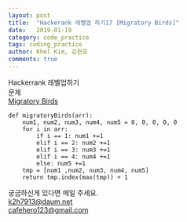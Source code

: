 ```yaml
---
layout: post
title:  "Hackerank 레벨업 하기17 [Migratory Birds]"
date:   2019-01-19
category: code_practice
tags: coding_practice
author: Khel Kim, 김현호
comments: true
---
```


Hackerrank 레벨업하기  
문제  
[Migratory Birds](https://www.hackerrank.com/challenges/migratory-birds/problem)

~~~
def migratoryBirds(arr):
    num1, num2, num3, num4, num5 = 0, 0, 0, 0, 0
    for i in arr:
        if i == 1: num1 +=1
        elif i == 2: num2 +=1
        elif i == 3: num3 +=1
        elif i == 4: num4 +=1
        else: num5 +=1
    tmp = [num1 ,num2, num3, num4, num5]
    return tmp.index(max(tmp)) + 1
~~~

궁금하신게 있다면 메일 주세요.  
k2h7913@daum.net  
cafehero123@gmail.com
